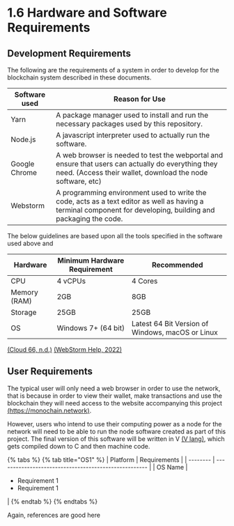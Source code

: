 # 1.6 Hardware and Software Requirements

## Development Requirements

The following are the requirements of a system in order to develop for the blockchain system described in these documents.&#x20;

| Software used | Reason for Use                                                                                                                                                   |
| ------------- | ---------------------------------------------------------------------------------------------------------------------------------------------------------------- |
| Yarn          | A package manager used to install and run the necessary packages used by this repository.                                                                        |
| Node.js       | A javascript interpreter used to actually run the software.                                                                                                      |
| Google Chrome | A web browser is needed to test the webportal and ensure that users can actually do everything they need. (Access their wallet, download the node software, etc) |
| Webstorm      | A programming environment used to write the code, acts as a text editor as well as having a terminal component for developing, building and packaging the code.  |

The below guidelines are based upon all the tools specified in the software used above and&#x20;

| Hardware     | Minimum Hardware Requirement | Recommended                                      |
| ------------ | ---------------------------- | ------------------------------------------------ |
| CPU          | 4 vCPUs                      | 4 Cores                                          |
| Memory (RAM) | 2GB                          | 8GB                                              |
| Storage      | 25GB                         | 25GB                                             |
| OS           | Windows 7+ (64 bit)          | Latest 64 Bit Version of Windows, macOS or Linux |

[(Cloud 66, n.d.)](../reference-list.md) [(WebStorm Help, 2022)](../reference-list.md)

## User Requirements

The typical user will only need a web browser in order to use the network, that is because in order to view their wallet, make transactions and use the blockchain they will need access to the website accompanying this project [(https://monochain.network)](https://monochain.network).

However, users who intend to use their computing power as a node for the network will need to be able to run the node software created as part of this project. The final version of this software will be written in V [(V lang)](https://vlang.io/), which gets compiled down to C and then machine code.

{% tabs %}
{% tab title="OS1" %}
| Platform | Requirements                                          |
| -------- | ----------------------------------------------------- |
| OS Name  | <ul><li>Requirement 1</li><li>Requirement 1</li></ul> |
{% endtab %}
{% endtabs %}

Again, references are good here
